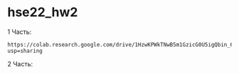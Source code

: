 # hse22_hw2

1 Часть: 

```
https://colab.research.google.com/drive/1HzwKPWkTNwB5m1GzicG0U5igQbin_6Yk?usp=sharing
```

2 Часть: 

